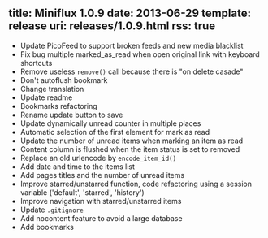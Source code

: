 title: Miniflux 1.0.9
date: 2013-06-29
template: release
uri: releases/1.0.9.html
rss: true
---

* Update PicoFeed to support broken feeds and new media blacklist
* Fix bug multiple marked_as_read when open original link with keyboard shortcuts
* Remove useless `remove()` call because there is "on delete casade"
* Don't autoflush bookmark
* Change translation
* Update readme
* Bookmarks refactoring
* Rename update button to save
* Update dynamically unread counter in multiple places
* Automatic selection of the first element for mark as read
* Update the number of unread items when marking an item as read
* Content column is flushed when the item status is set to removed
* Replace an old urlencode by `encode_item_id()`
* Add date and time to the items list
* Add pages titles and the number of unread items
* Improve starred/unstarred function, code refactoring using a session variable ('default', 'starred', 'history')
* Improve navigation with starred/unstarred items
* Update `.gitignore`
* Add nocontent feature to avoid a large database
* Add bookmarks
